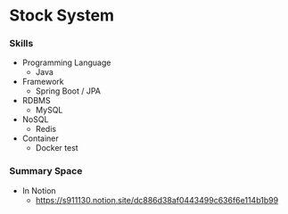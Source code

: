 # Stock System

### Skills
* Programming Language
  * Java
* Framework
  * Spring Boot / JPA
* RDBMS
  * MySQL
* NoSQL
  * Redis
* Container
  * Docker
test
### Summary Space
* In Notion
  * https://s911130.notion.site/dc886d38af0443499c636f6e114b1b99
